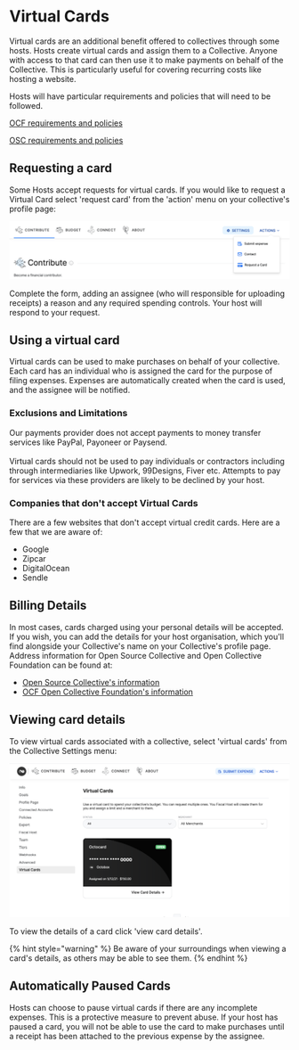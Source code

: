 # Virtual Cards

Virtual cards are an additional benefit offered to collectives through some hosts. Hosts create virtual cards and assign them to a Collective. Anyone with access to that card can then use it to make payments on behalf of the Collective. This is particularly useful for covering recurring costs like hosting a website.

Hosts will have particular requirements and policies that will need to be followed.

[OCF requirements and policies](https://docs.opencollective.foundation/what-we-offer/virtual-cards-policy)

[OSC requirements and policies](https://docs.oscollective.org/what-we-offer/virtual-cards#requirements-policy)

## Requesting a card

Some Hosts accept requests for virtual cards. If you would like to request a Virtual Card select 'request card' from the 'action' menu on your collective's profile page:

![Request a virtual card from your host from your collective's profile page](../.gitbook/assets/requestcard.png)

Complete the form, adding an assignee (who will responsible for uploading receipts) a reason and any required spending controls. Your host will respond to your request.&#x20;

## Using a virtual card

Virtual cards can be used to make purchases on behalf of your collective. Each card has an individual who is assigned the card for the purpose of filing expenses. Expenses are automatically created when the card is used, and the assignee will be notified.

### Exclusions and Limitations

Our payments provider does not accept payments to money transfer services like PayPal, Payoneer or Paysend.\
\
Virtual cards should not be used to pay individuals or contractors including through intermediaries like Upwork, 99Designs, Fiver etc. Attempts to pay for services via these providers are likely to be declined by your host.

### **Companies that don't accept Virtual Cards**

There are a few websites that don't accept virtual credit cards. Here are a few that we are aware of:

* Google
* Zipcar
* DigitalOcean
* Sendle

## Billing Details

In most cases, cards charged using your personal details will be accepted. If you wish, you can add the details for your host organisation, which you'll find alongside your Collective's name on your Collective's profile page. Address information for Open Source Collective and Open Collective Foundation can be found at:

* [Open Source Collective's information](https://docs.oscollective.org/about/official-info-and-docs#address-and-contact-info)
* [OCF Open Collective Foundation's information](https://docs.opencollective.foundation/how-it-works/policies/virtual-cards-policy#requirements-policy)

## Viewing card details

To view virtual cards associated with a collective, select 'virtual cards' from the Collective Settings menu:

![View Virtual Cards assigned to your Collective from the Collective's Seting menu.](../.gitbook/assets/screenshot-2021-05-13-at-10.15.27.png)

To view the details of a card click 'view card details'.

{% hint style="warning" %}
Be aware of your surroundings when viewing a card's details, as others may be able to see them.
{% endhint %}

## Automatically Paused Cards

Hosts can choose to pause virtual cards if there are any incomplete expenses. This is a protective measure to prevent abuse. If your host has paused a card, you will not be able to use the card to make purchases until a receipt has been attached to the previous expense by the assignee.
